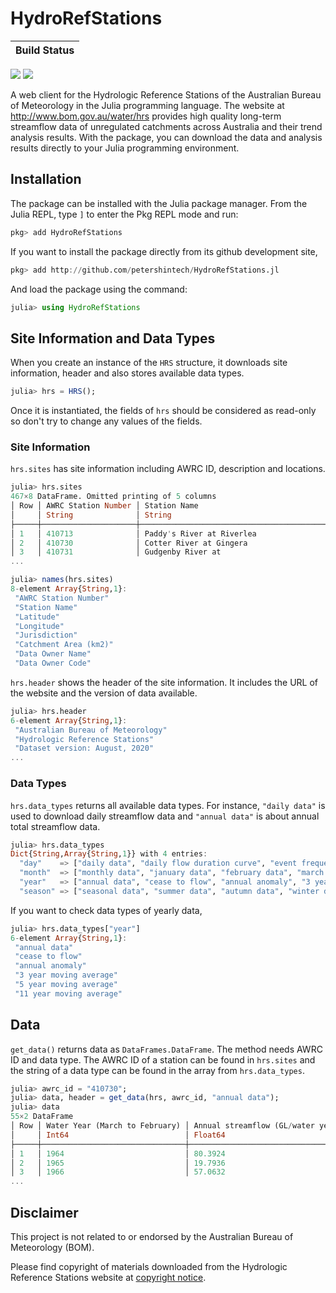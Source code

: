 # HydroRefStations

| **Build Status**                                                                                |
|:----------------------------------------------------------------------------------------------- |
 [![][travis-img]][travis-url] [![][codecov-img]][codecov-url]

A web client for the Hydrologic Reference Stations of the Australian Bureau of Meteorology in the Julia programming language. The website at <http://www.bom.gov.au/water/hrs> provides high quality long-term streamflow data of unregulated catchments across Australia and their trend analysis results. With the package, you can download the data and analysis results directly to your Julia programming environment.

## Installation

The package can be installed with the Julia package manager. From the Julia REPL, type `]` to enter the Pkg REPL mode and run:

````julia
pkg> add HydroRefStations
````

If you want to install the package directly from its github development site,

````julia
pkg> add http://github.com/petershintech/HydroRefStations.jl
````

And load the package using the command:

````julia
julia> using HydroRefStations
````

## Site Information and Data Types

When you create an instance of the `HRS` structure, it downloads
site information, header and also stores available data types.

````julia
julia> hrs = HRS();
````

Once it is instantiated, the fields of `hrs` should be considered as read-only so don't try to change any values of the fields.

### Site Information

`hrs.sites` has site information including AWRC ID, description and locations.

````julia
julia> hrs.sites
467×8 DataFrame. Omitted printing of 5 columns
│ Row │ AWRC Station Number │ Station Name                                 │ Latitude │
│     │ String              │ String                                       │ Float64  │
├─────┼─────────────────────┼──────────────────────────────────────────────┼──────────┤
│ 1   │ 410713              │ Paddy's River at Riverlea                    │ -35.3843 │
│ 2   │ 410730              │ Cotter River at Gingera                      │ -35.5917 │
│ 3   │ 410731              │ Gudgenby River at
...

julia> names(hrs.sites)
8-element Array{String,1}:
 "AWRC Station Number"
 "Station Name"
 "Latitude"
 "Longitude"
 "Jurisdiction"
 "Catchment Area (km2)"
 "Data Owner Name"
 "Data Owner Code"
`````

`hrs.header` shows the header of the site information. It includes the URL of the website and the version of data available.

````julia
julia> hrs.header
6-element Array{String,1}:
 "Australian Bureau of Meteorology"
 "Hydrologic Reference Stations"
 "Dataset version: August, 2020"
...
`````

### Data Types

`hrs.data_types` returns all available data types. For instance, `"daily data"` is used to download daily streamflow data and `"annual data"` is about annual total streamflow data.

````julia
julia> hrs.data_types
Dict{String,Array{String,1}} with 4 entries:
  "day"    => ["daily data", "daily flow duration curve", "event frequency analysis", "event vo…
  "month"  => ["monthly data", "january data", "february data", "march data", "april data", "ma…
  "year"   => ["annual data", "cease to flow", "annual anomaly", "3 year moving average", "5 ye…
  "season" => ["seasonal data", "summer data", "autumn data", "winter data", "spring data", "su…

````

If you want to check data types of yearly data,

````julia
julia> hrs.data_types["year"]
6-element Array{String,1}:
 "annual data"
 "cease to flow"
 "annual anomaly"
 "3 year moving average"
 "5 year moving average"
 "11 year moving average"
````

## Data

`get_data()` returns data as `DataFrames.DataFrame`. The method needs AWRC ID and data type. The AWRC ID of a station can be found in `hrs.sites` and the string of a data type can be found in the array from `hrs.data_types`.

````julia
julia> awrc_id = "410730";
julia> data, header = get_data(hrs, awrc_id, "annual data");
julia> data
55×2 DataFrame
│ Row │ Water Year (March to February) │ Annual streamflow (GL/water year) │
│     │ Int64                          │ Float64                           │
├─────┼────────────────────────────────┼───────────────────────────────────┤
│ 1   │ 1964                           │ 80.3924                           │
│ 2   │ 1965                           │ 19.7936                           │
│ 3   │ 1966                           │ 57.0632                           │
...
````

## Disclaimer

This project is not related to or endorsed by the Australian Bureau of Meteorology (BOM).

Please find copyright of materials downloaded from the Hydrologic Reference Stations website at [copyright notice](http://www.bom.gov.au/water/hrs/copyright.shtml).

[travis-img]: https://travis-ci.org/petershintech/HydroRefStations.jl.svg?branch=master
[travis-url]: https://travis-ci.org/petershintech/HydroRefStations.jl

[codecov-img]: https://codecov.io/gh/petershintech/HydroRefStations.jl/branch/master/graph/badge.svg
[codecov-url]: https://codecov.io/gh/petershintech/HydroRefStations.jl
